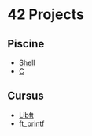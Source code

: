 # 42 Projects

## Piscine

- [Shell](./piscine/shell/)
- [C](./piscine/c/)

## Cursus

- [Libft](./cursus/00-libft/)
- [ft_printf](./cursus/01-ft_printf/)
